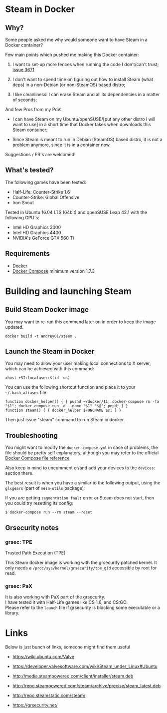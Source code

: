 # Steam in Docker

## Why?

Some people asked me why would someone want to have Steam in a Docker container?

Few main points which pushed me making this Docker container:

1. I want to set-up more fences when running the code I don't/can't trust; [issue 3671](https://github.com/valvesoftware/steam-for-linux/issues/3671)

2. I don't want to spend time on figuring out how to install Steam (what deps) in a non-Debian (or non-SteamOS) based distro;

3. I like cleanliness: I can erase Steam and all its dependencies in a matter of seconds;


And few Pros from my PoV:

- I can have Steam on my Ubuntu/openSUSE/[put any other distro I will want to use] in a short time that Docker takes when downloads this Steam container;

- Since Steam is meant to run in Debian (SteamOS) based distro, it is not a problem anymore, since it is in a container now.


Suggestions / PR's are welcomed!


## What's tested?

The following games have been tested:

- Half-Life: Counter-Strike 1.6
- Counter-Strike: Global Offensive
- Iron Snout

Tested in Ubuntu 16.04 LTS (64bit) and openSUSE Leap 42.1
with the following GPU's:

- Intel HD Graphics 3000
- Intel HD Graphics 4400
- NVIDIA's GeForce GTX 560 Ti


## Requirements

- [Docker](https://www.docker.com/)
- [Docker Compose](https://docs.docker.com/compose/) minimum version 1.7.3


# Building and launching Steam

## Build Steam Docker image

You may want to re-run this command later on in order to keep the image updated.

```
docker build -t andrey01/steam .
```


## Launch the Steam in Docker

You may need to allow your user making local connections to X server,
which can be achieved with this command:

```
xhost +SI:localuser:$(id -un)
```

You can use the following shortcut function and place it to your `~/.bash_aliases` file

```
function docker_helper() { { pushd ~/docker/$1; docker-compose rm -fa "$1"; docker-compose run -d --name "$1" "$@"; popd; } }
function steam() { { docker_helper $FUNCNAME $@; } }
```

Then just issue "steam" command to run Steam in docker.

## Troubleshooting

You might want to modify the `docker-compose.yml` in case of problems, the file should be pretty self explanatory, although you may refer to the official [Docker Compose file reference](https://docs.docker.com/compose/compose-file/)

Also keep in mind to uncomment or/and add your devices to the `devices:` section there.

The best result is when you have a similar to the following output, using the `glxgears` (part of `mesa-utils` package):

If you are getting `segmentation fault` error or Steam does not start, then you could try resetting its config:

```
$ docker-compose run --rm steam --reset
```

## Grsecurity notes

### grsec: TPE

Trusted Path Execution (TPE)

This Steam docker image is working with the grsecurity patched kernel.
It only needs a `/proc/sys/kernel/grsecurity/tpe_gid` accessible by root for read.


### grsec: PaX

It is also working with PaX part of the grsecurity.  
I have tested it with Half-Life games like CS 1.6, and CS:GO.  
Please refer to the `launch` file if grsecurity is blocking some executable or a library.  


# Links

Below is just bunch of links, someone might find them useful

- https://wiki.ubuntu.com/Valve

- https://developer.valvesoftware.com/wiki/Steam_under_Linux#Ubuntu

- http://media.steampowered.com/client/installer/steam.deb

- http://repo.steampowered.com/steam/archive/precise/steam_latest.deb

- http://repo.steamstatic.com/steam/

- https://grsecurity.net/
